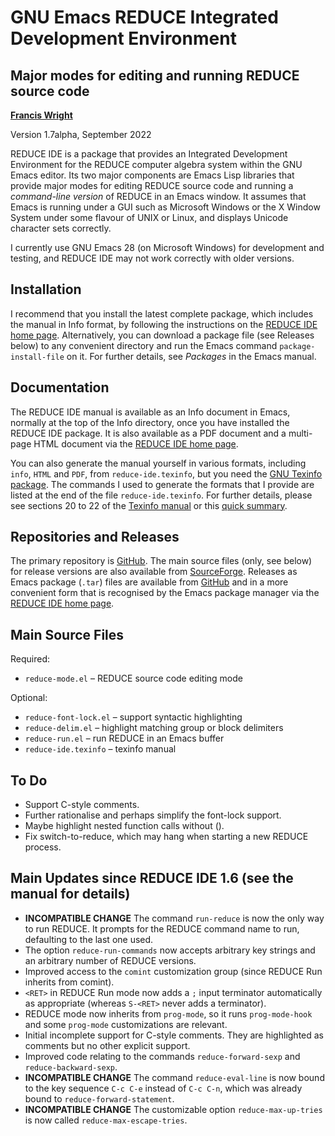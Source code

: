 GNU Emacs REDUCE Integrated Development Environment
===================================================
Major modes for editing and running REDUCE source code
------------------------------------------------------

**[Francis Wright](https://sites.google.com/site/fjwcentaur)**

Version 1.7alpha, September 2022

REDUCE IDE is a package that provides an Integrated Development Environment for the REDUCE computer algebra system within the GNU Emacs editor.  Its two major components are Emacs Lisp libraries that provide major modes for editing REDUCE source code and running a *command-line version* of REDUCE in an Emacs window.  It assumes that Emacs is running under a GUI such as Microsoft Windows or the X Window System under some flavour of UNIX or Linux, and displays Unicode character sets correctly.

I currently use GNU Emacs 28 (on Microsoft Windows) for development and testing, and REDUCE IDE may not work correctly with older versions.

Installation
------------

I recommend that you install the latest complete package, which includes the manual in Info format, by following the instructions on the [REDUCE IDE home page](https://reduce-algebra.sourceforge.io/reduce-ide/).  Alternatively, you can download a package file (see Releases below) to any convenient directory and run the Emacs command `package-install-file` on it.  For further details, see *Packages* in the Emacs manual.

Documentation
-------------

The REDUCE IDE manual is available as an Info document in Emacs, normally at the top of the Info directory, once you have installed the REDUCE IDE package.  It is also available as a PDF document and a multi-page HTML document via the [REDUCE IDE home page](https://reduce-algebra.sourceforge.io/reduce-ide/).

You can also generate the manual yourself in various formats, including `info`, `HTML` and `PDF`, from `reduce-ide.texinfo`, but you need the [GNU Texinfo package](https://www.gnu.org/software/texinfo/).  The commands I used to generate the formats that I provide are listed at the end of the file `reduce-ide.texinfo`.  For further details, please see sections 20 to 22 of the [Texinfo manual](https://www.gnu.org/software/texinfo/manual/texinfo/) or this [quick summary](https://en.wikipedia.org/wiki/Texinfo).

Repositories and Releases
-------------------------

The primary repository is [GitHub](https://github.com/fjwright/REDUCE-IDE).  The main source files (only, see below) for release versions are also available from [SourceForge](https://sourceforge.net/p/reduce-algebra/code/HEAD/tree/trunk/generic/emacs/).  Releases as Emacs package (`.tar`) files are available from [GitHub](https://github.com/fjwright/REDUCE-IDE/releases) and in a more convenient form that is recognised by the Emacs package manager via the [REDUCE IDE home page](https://reduce-algebra.sourceforge.io/reduce-ide/).

Main Source Files
-----------------

Required:

* `reduce-mode.el`  &ndash;  REDUCE source code editing mode

Optional:

* `reduce-font-lock.el`  &ndash;  support syntactic highlighting
* `reduce-delim.el`  &ndash;  highlight matching group or block delimiters
* `reduce-run.el`  &ndash;  run REDUCE in an Emacs buffer
* `reduce-ide.texinfo`  &ndash;  texinfo manual

To Do
-----

* Support C-style comments.
* Further rationalise and perhaps simplify the font-lock support.
* Maybe highlight nested function calls without ().
* Fix switch-to-reduce, which may hang when starting a new REDUCE process.

Main Updates since REDUCE IDE 1.6 (see the manual for details)
--------------------------------------------------------------

* **INCOMPATIBLE CHANGE** The command `run-reduce` is now the only way to run REDUCE.  It prompts for the REDUCE command name to run, defaulting to the last one used.
* The option `reduce-run-commands` now accepts arbitrary key strings and an arbitrary number of REDUCE versions.
* Improved access to the `comint` customization group (since REDUCE Run inherits from comint).
* `<RET>` in REDUCE Run mode now adds a `;` input terminator automatically as appropriate (whereas `S-<RET>` never adds a terminator).
* REDUCE mode now inherits from `prog-mode`, so it runs `prog-mode-hook` and some `prog-mode` customizations are relevant.
* Initial incomplete support for C-style comments.  They are highlighted as comments but no other explicit support.
* Improved code relating to the commands `reduce-forward-sexp` and `reduce-backward-sexp`.
* **INCOMPATIBLE CHANGE** The command `reduce-eval-line` is now bound to the key sequence `C-c C-e` instead of `C-c C-n`, which was already bound to `reduce-forward-statement`.
* **INCOMPATIBLE CHANGE** The customizable option `reduce-max-up-tries` is now called `reduce-max-escape-tries`.
